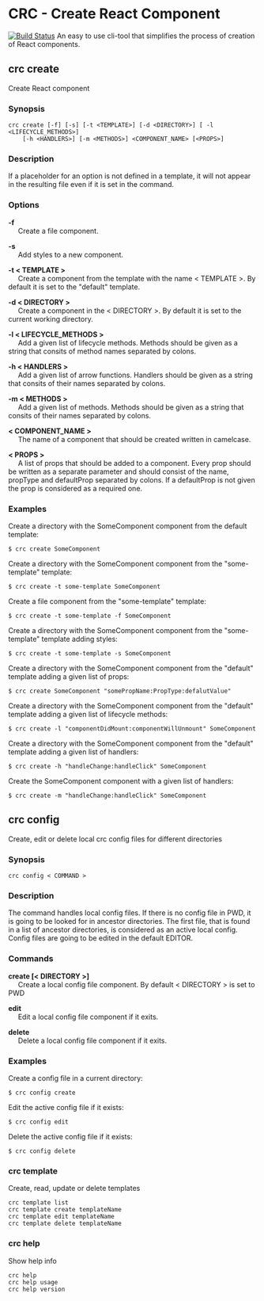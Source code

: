  # CRC - Create React Component
[![Build Status](https://travis-ci.org/aleksandryackovlev/crc.svg?branch=master)](https://travis-ci.org/aleksandryackovlev/crc)
An easy to use cli-tool that simplifies the process of creation of React components.

## crc create
Create React component
### Synopsis
```shell
crc create [-f] [-s] [-t <TEMPLATE>] [-d <DIRECTORY>] [ -l <LIFECYCLE_METHODS>]
    [-h <HANDLERS>] [-m <METHODS>] <COMPONENT_NAME> [<PROPS>]
```
### Description
If a placeholder for an option is not defined in a template, it will not appear in the resulting file even if it is set in the command.
### Options
**-f**  
&nbsp;&nbsp;&nbsp;&nbsp; Create a file component.

**-s**  
&nbsp;&nbsp;&nbsp;&nbsp; Add styles to a new component.

**-t < TEMPLATE >**  
&nbsp;&nbsp;&nbsp;&nbsp; Create a component from the template with the name < TEMPLATE >. By default it is set to the "default" template.

**-d < DIRECTORY >**  
&nbsp;&nbsp;&nbsp;&nbsp; Create a component in the < DIRECTORY >. By default it is set to the current working directory.

**-l < LIFECYCLE_METHODS >**  
&nbsp;&nbsp;&nbsp;&nbsp; Add a given list of lifecycle methods. Methods should be given as a string that consits of method names separated by colons.

**-h < HANDLERS >**  
&nbsp;&nbsp;&nbsp;&nbsp; Add a given list of arrow functions. Handlers should be given as a string that consits of their names separated by colons.

**-m < METHODS >**  
&nbsp;&nbsp;&nbsp;&nbsp; Add a given list of methods. Methods should be given as a string that consits of their names separated by colons.

**< COMPONENT_NAME >**  
&nbsp;&nbsp;&nbsp;&nbsp; The name of a component that should be created written in camelcase.

**< PROPS >**  
&nbsp;&nbsp;&nbsp;&nbsp; A list of props that should be added to a component. Every prop should be written as a separate parameter and should consist of the name, propType and defaultProp separated by colons. If a defaultProp is not given the prop is considered as a required one.

### Examples
Create a directory with the SomeComponent component from the default template:
```shell
$ crc create SomeComponent
```
Create a directory with the SomeComponent component from the "some-template" template:
```shell
$ crc create -t some-template SomeComponent
```
Create a file component from the "some-template" template:
```shell
$ crc create -t some-template -f SomeComponent
```
Create a directory with the SomeComponent component from the "some-template" template adding styles:
```shell
$ crc create -t some-template -s SomeComponent
```
Create a directory with the SomeComponent component from the "default" template adding a given list of props:
```shell
$ crc create SomeComponent "somePropName:PropType:defalutValue"
```
Create a directory with the SomeComponent component from the "default" template adding a given list of lifecycle methods:
```shell
$ crc create -l "componentDidMount:componentWillUnmount" SomeComponent
```
Create a directory with the SomeComponent component from the "default" template adding a given list of handlers:
```shell
$ crc create -h "handleChange:handleClick" SomeComponent
```
Create the SomeComponent component with a given list of handlers:
```shell
$ crc create -m "handleChange:handleClick" SomeComponent
```

## crc config
Create, edit or delete local crc config files for different directories

### Synopsis
```shell
crc config < COMMAND >
```
### Description
The command handles local config files. If there is no config file in PWD, it is going to be looked for in ancestor directories. The first file, that is found in a list of ancestor directories, is considered as an active local config. Config files are going to be edited in the default EDITOR.

### Commands
**create [< DIRECTORY >]**  
&nbsp;&nbsp;&nbsp;&nbsp; Create a local config file component. By default < DIRECTORY > is set to PWD

**edit**  
&nbsp;&nbsp;&nbsp;&nbsp; Edit a local config file component if it exits.

**delete**  
&nbsp;&nbsp;&nbsp;&nbsp; Delete a local config file component if it exits.

### Examples
Create a config file in a current directory:
```shell
$ crc config create 
```

Edit the active config file if it exists:
```shell
$ crc config edit 
```

Delete the active config file if it exists:
```shell
$ crc config delete 
```
### crc template
Create, read, update or delete templates

```shell
crc template list
crc template create templateName
crc template edit templateName
crc template delete templateName
```


### crc help
Show help info

```shell
crc help
crc help usage
crc help version
```
